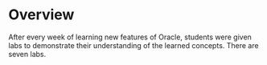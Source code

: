 # Overview
After every week of learning new features of Oracle, students were given labs to demonstrate their understanding of the learned concepts. There are seven labs.
